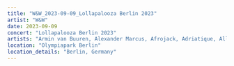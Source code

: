 ```yaml
---
title: "W&W_2023-09-09_Lollapalooza Berlin 2023"
artist: "W&W"
date: 2023-09-09
concert: "Lollapalooza Berlin 2023"
artists: "Armin van Buuren, Alexander Marcus, Afrojack, Adriatique, Alligatoah, 01099, 12th Planet, AJR, Rina Sawayama"
location: "Olympiapark Berlin"
location_details: "Berlin, Germany"
---
```

